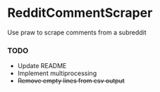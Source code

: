 # RedditCommentScraper
Use praw to scrape comments from a subreddit

### TODO
- Update README
- Implement multiprocessing
- ~~Remove empty lines from csv output~~
